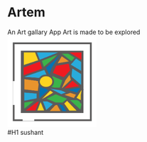 # Artem
An Art gallary App
Art is made to be explored
<br>
<img src="photos/logo.png" width="200">
<br>
#H1 sushant
